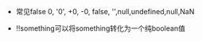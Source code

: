 - 常见false
0, '0', +0, -0, false, '',null,undefined,null,NaN

- !!something可以将something转化为一个纯boolean值
